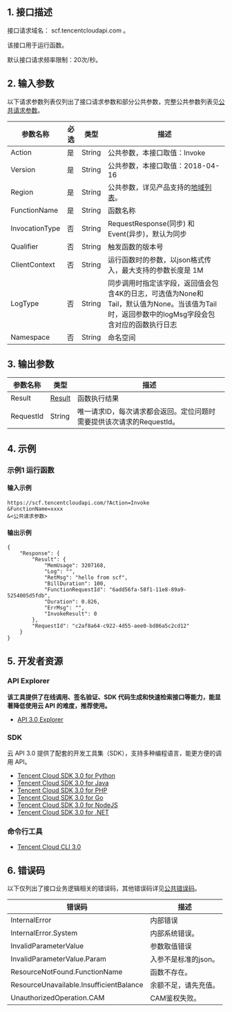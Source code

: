 ## 1. 接口描述

接口请求域名： scf.tencentcloudapi.com 。

该接口用于运行函数。

默认接口请求频率限制：20次/秒。

## 2. 输入参数

以下请求参数列表仅列出了接口请求参数和部分公共参数，完整公共参数列表见[公共请求参数](/document/api/583/17238)。

| 参数名称 | 必选 | 类型 | 描述 |
|---------|---------|---------|---------|
| Action | 是 | String | 公共参数，本接口取值：Invoke |
| Version | 是 | String | 公共参数，本接口取值：2018-04-16 |
| Region | 是 | String | 公共参数，详见产品支持的[地域列表](/document/api/583/17238#.E5.9C.B0.E5.9F.9F.E5.88.97.E8.A1.A8)。 |
| FunctionName | 是 | String | 函数名称 |
| InvocationType | 否 | String | RequestResponse(同步) 和 Event(异步)，默认为同步 |
| Qualifier | 否 | String | 触发函数的版本号 |
| ClientContext | 否 | String | 运行函数时的参数，以json格式传入，最大支持的参数长度是 1M |
| LogType | 否 | String | 同步调用时指定该字段，返回值会包含4K的日志，可选值为None和Tail，默认值为None。当该值为Tail时，返回参数中的logMsg字段会包含对应的函数执行日志 |
| Namespace | 否 | String | 命名空间 |

## 3. 输出参数

| 参数名称 | 类型 | 描述 |
|---------|---------|---------|
| Result | [Result](/document/api/583/17244#Result) | 函数执行结果|
| RequestId | String | 唯一请求ID，每次请求都会返回。定位问题时需要提供该次请求的RequestId。|

## 4. 示例

### 示例1 运行函数

#### 输入示例

```
https://scf.tencentcloudapi.com/?Action=Invoke
&FunctionName=xxxx
&<公共请求参数>
```

#### 输出示例

```
{
    "Response": {
        "Result": {
            "MemUsage": 3207168,
            "Log": "",
            "RetMsg": "hello from scf",
            "BillDuration": 100,
            "FunctionRequestId": "6add56fa-58f1-11e8-89a9-5254005d5fdb",
            "Duration": 0.826,
            "ErrMsg": "",
            "InvokeResult": 0
        },
        "RequestId": "c2af8a64-c922-4d55-aee0-bd86a5c2cd12"
    }
}
```


## 5. 开发者资源

### API Explorer

**该工具提供了在线调用、签名验证、SDK 代码生成和快速检索接口等能力，能显著降低使用云 API 的难度，推荐使用。**

* [API 3.0 Explorer](https://console.cloud.tencent.com/api/explorer?Product=scf&Version=2018-04-16&Action=Invoke)

### SDK

云 API 3.0 提供了配套的开发工具集（SDK），支持多种编程语言，能更方便的调用 API。

* [Tencent Cloud SDK 3.0 for Python](https://github.com/TencentCloud/tencentcloud-sdk-python)
* [Tencent Cloud SDK 3.0 for Java](https://github.com/TencentCloud/tencentcloud-sdk-java)
* [Tencent Cloud SDK 3.0 for PHP](https://github.com/TencentCloud/tencentcloud-sdk-php)
* [Tencent Cloud SDK 3.0 for Go](https://github.com/TencentCloud/tencentcloud-sdk-go)
* [Tencent Cloud SDK 3.0 for NodeJS](https://github.com/TencentCloud/tencentcloud-sdk-nodejs)
* [Tencent Cloud SDK 3.0 for .NET](https://github.com/TencentCloud/tencentcloud-sdk-dotnet)

### 命令行工具

* [Tencent Cloud CLI 3.0](https://cloud.tencent.com/document/product/440/6176)

## 6. 错误码

以下仅列出了接口业务逻辑相关的错误码，其他错误码详见[公共错误码](/document/api/583/17240#.E5.85.AC.E5.85.B1.E9.94.99.E8.AF.AF.E7.A0.81)。

| 错误码 | 描述 |
|---------|---------|
| InternalError | 内部错误 |
| InternalError.System | 内部系统错误。 |
| InvalidParameterValue | 参数取值错误 |
| InvalidParameterValue.Param | 入参不是标准的json。 |
| ResourceNotFound.FunctionName | 函数不存在。 |
| ResourceUnavailable.InsufficientBalance | 余额不足，请先充值。 |
| UnauthorizedOperation.CAM | CAM鉴权失败。 |

